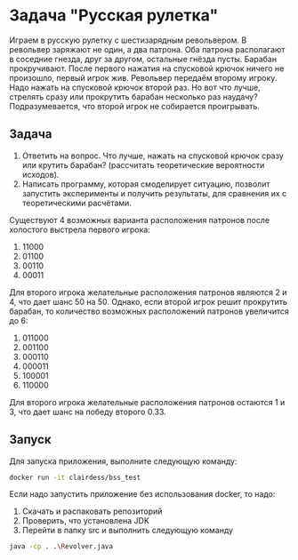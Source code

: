 # Задача "Русская рулетка"

Играем в русскую рулетку с шестизарядным револьвером.
В револьвер заряжают не один, а два патрона.
Оба патрона располагают в соседние гнезда, друг за другом, остальные гнёзда пусты.
Барабан прокручивают.
После первого нажатия на спусковой крючок ничего не произошло, первый игрок жив.
Револьвер передаём второму игроку. Надо нажать на спусковой крючок второй раз.
Но вот что лучше, стрелять сразу или прокрутить барабан несколько раз наудачу?
Подразумевается, что второй игрок не собирается проигрывать.
## Задача

1. Ответить на вопрос. Что лучше, нажать на спусковой крючок сразу или крутить барабан? (рассчитать теоретические вероятности исходов).
2. Написать программу, которая смоделирует ситуацию, позволит запустить эксперименты и получить результаты, для сравнения их с теоретическими расчётами.

Существуют 4 возможных варианта расположения патронов после холостого выстрела первого игрока:

1. 11000 
2. 01100 
3. 00110 
4. 00011 

Для второго игрока желательные расположения патронов являются 2 и 4, что дает шанс 50 на 50. Однако, если второй игрок решит прокрутить барабан, то количество возможных расположений патронов увеличится до 6:

1. 011000
2. 001100
3. 000110
4. 000011
5. 100001
6. 110000

Для второго игрока желательные расположения патронов остаются 1 и 3, что дает шанс на победу второго 0.33.

## Запуск
Для запуска приложения, выполните следующую команду:

```bash
docker run -it clairdess/bss_test
```
Если надо запустить приложение без использования docker, то надо:
1. Скачать и распаковать репозиторий
2. Проверить, что установлена JDK
3. Перейти в папку src и выполнить следующую команду
```bash
java -cp . .\Revolver.java
```
